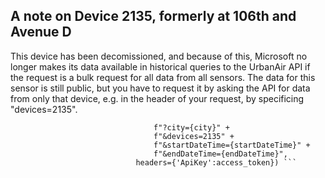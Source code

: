 ## A note on Device 2135, formerly at 106th and Avenue D
This device has been decomissioned, and because of this, Microsoft no longer makes its data available in historical queries to the UrbanAir API if the request is a bulk request for all data from all sensors. The data for this sensor is still public, but you have to request it by asking the API for data from only that device, e.g. in the header of your request, by specificing "devices=2135".

``` response = requests.get(UrlGetReadings +
                                f"?city={city}" +
                                f"&devices=2135" +
                                f"&startDateTime={startDateTime}" +
                                f"&endDateTime={endDateTime}",
                            headers={'ApiKey':access_token}) ```
